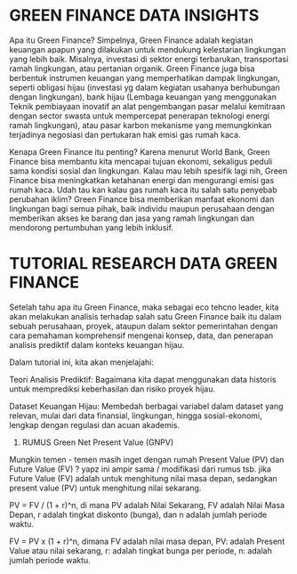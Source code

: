 # GREEN FINANCE DATA INSIGHTS
Apa itu Green Finance? Simpelnya, Green Finance adalah kegiatan keuangan apapun yang dilakukan untuk mendukung kelestarian lingkungan yang lebih baik. Misalnya, investasi di sektor energi terbarukan, transportasi ramah lingkungan, atau pertanian organik. Green Finance juga bisa berbentuk instrumen keuangan yang memperhatikan dampak lingkungan, seperti obligasi hijau (investasi yg dalam kegiatan usahanya berhubungan dengan lingkungan), bank hijau (Lembaga keuangan yang menggunakan Teknik pembiayaan inovatif an alat pengembangan pasar melalui kemitraan dengan sector swasta untuk mempercepat penerapan teknologi energi ramah lingkungan), atau pasar karbon mekanisme yang memungkinkan terjadinya negosiasi dan pertukaran hak emisi gas rumah kaca. 

Kenapa Green Finance itu penting? Karena menurut World Bank, Green Finance bisa membantu kita mencapai tujuan ekonomi, sekaligus peduli sama kondisi sosial dan lingkungan. Kalau mau lebih spesifik lagi nih, Green Finance bisa meningkatkan ketahanan energi dan mengurangi emisi gas rumah kaca. Udah tau kan kalau gas rumah kaca itu salah satu penyebab perubahan iklim? Green Finance bisa memberikan manfaat ekonomi dan lingkungan bagi semua pihak, baik individu maupun perusahaan dengan memberikan akses ke barang dan jasa yang ramah lingkungan dan mendorong pertumbuhan yang lebih inklusif.

# TUTORIAL RESEARCH DATA GREEN FINANCE
Setelah tahu apa itu Green Finance, maka sebagai eco tehcno leader, kita akan melakukan analisis terhadap salah satu Green Finance baik itu dalam sebuah perusahaan, proyek, ataupun dalam sektor pemerintahan dengan cara pemahaman komprehensif mengenai konsep, data, dan penerapan analisis prediktif dalam konteks keuangan hijau.

Dalam tutorial ini, kita akan menjelajahi:

Teori Analisis Prediktif: Bagaimana kita dapat menggunakan data historis untuk memprediksi keberhasilan dan risiko proyek hijau.

Dataset Keuangan Hijau: Membedah berbagai variabel dalam dataset yang relevan, mulai dari data finansial, lingkungan, hingga sosial-ekonomi, lengkap dengan regulasi dan acuan akademis.

1. RUMUS Green Net Present Value (GNPV)

Mungkin temen - temen masih inget dengan rumah Present Value (PV) dan Future Value (FV) ? yapz ini ampir sama / modifikasi dari rumus tsb.
jika Future Value (FV) adalah untuk menghitung nilai masa depan, sedangkan present value (PV) untuk menghitung nilai sekarang.

PV = FV / (1 + r)^n, di mana PV adalah Nilai Sekarang, FV adalah Nilai Masa Depan, r adalah tingkat diskonto (bunga), dan n adalah jumlah periode waktu. 

FV = PV x (1 + r)^n, dimana FV adalah nilai masa depan, PV: adalah Present Value atau nilai sekarang, r: adalah tingkat bunga per periode, n: adalah jumlah periode waktu. 
